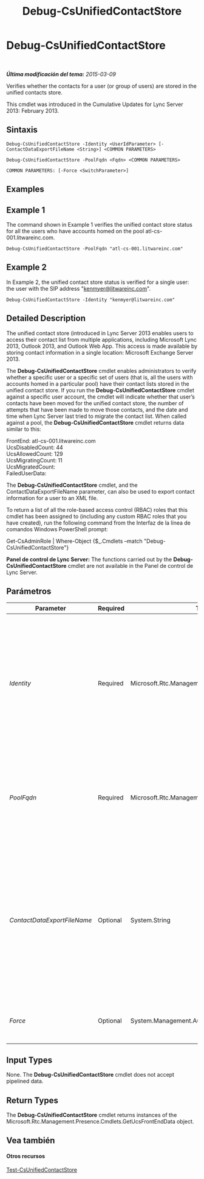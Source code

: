 ﻿---
title: Debug-CsUnifiedContactStore
TOCTitle: Debug-CsUnifiedContactStore
ms:assetid: 8e92d262-604d-41b1-9530-947765025a79
ms:mtpsurl: https://technet.microsoft.com/es-es/library/JJ994054(v=OCS.15)
ms:contentKeyID: 52061669
ms.date: 01/07/2017
mtps_version: v=OCS.15
ms.translationtype: HT
---

# Debug-CsUnifiedContactStore

 

_**Última modificación del tema:** 2015-03-09_

Verifies whether the contacts for a user (or group of users) are stored in the unified contacts store.

This cmdlet was introduced in the Cumulative Updates for Lync Server 2013: February 2013.

## Sintaxis

    Debug-CsUnifiedContactStore -Identity <UserIdParameter> [-ContactDataExportFileName <String>] <COMMON PARAMETERS>

    Debug-CsUnifiedContactStore -PoolFqdn <Fqdn> <COMMON PARAMETERS>

    COMMON PARAMETERS: [-Force <SwitchParameter>]

## Examples

## Example 1

The command shown in Example 1 verifies the unified contact store status for all the users who have accounts homed on the pool atl-cs-001.litwareinc.com.

    Debug-CsUnifiedContactStore -PoolFqdn "atl-cs-001.litwareinc.com"

## Example 2

In Example 2, the unified contact store status is verified for a single user: the user with the SIP address "kenmyer@litwareinc.com".

    Debug-CsUnifiedContactStore -Identity "kenmyer@litwareinc.com"

## Detailed Description

The unified contact store (introduced in Lync Server 2013 enables users to access their contact list from multiple applications, including Microsoft Lync 2013, Outlook 2013, and Outlook Web App. This access is made available by storing contact information in a single location: Microsoft Exchange Server 2013.

The **Debug-CsUnifiedContactStore** cmdlet enables administrators to verify whether a specific user or a specific set of users (that is, all the users with accounts homed in a particular pool) have their contact lists stored in the unified contact store. If you run the **Debug-CsUnifiedContactStore** cmdlet against a specific user account, the cmdlet will indicate whether that user’s contacts have been moved for the unified contact store, the number of attempts that have been made to move those contacts, and the date and time when Lync Server last tried to migrate the contact list. When called against a pool, the **Debug-CsUnifiedContactStore** cmdlet returns data similar to this:

FrontEnd: atl-cs-001.litwareinc.com  
UcsDisabledCount: 44  
UcsAllowedCount: 129  
UcsMigratingCount: 11  
UcsMigratedCount:  
FailedUserData:

The **Debug-CsUnifiedContactStore** cmdlet, and the ContactDataExportFileName parameter, can also be used to export contact information for a user to an XML file.

To return a list of all the role-based access control (RBAC) roles that this cmdlet has been assigned to (including any custom RBAC roles that you have created), run the following command from the Interfaz de la línea de comandos Windows PowerShell prompt:

Get-CsAdminRole | Where-Object {$\_.Cmdlets –match "Debug-CsUnifiedContactStore"}

**Panel de control de Lync Server:** The functions carried out by the **Debug-CsUnifiedContactStore** cmdlet are not available in the Panel de control de Lync Server.

## Parámetros


<table>
<colgroup>
<col style="width: 25%" />
<col style="width: 25%" />
<col style="width: 25%" />
<col style="width: 25%" />
</colgroup>
<thead>
<tr class="header">
<th>Parameter</th>
<th>Required</th>
<th>Type</th>
<th>Description</th>
</tr>
</thead>
<tbody>
<tr class="odd">
<td><p><em>Identity</em></p></td>
<td><p>Required</p></td>
<td><p>Microsoft.Rtc.Management.AD.UserIdParameter</p></td>
<td><p>SIP address of an individual user whose unified contact store status is being verified. (You can specify only one user per command.) For example:</p>
<p>-Identity &quot;kenmyer@litwareinc.com&quot;</p>
<p>When specifying the SIP address, the sip: prefix is optional. This syntax will also work:</p>
<p>-Identity &quot;sip:kenmyer@litwareinc.com&quot;</p></td>
</tr>
<tr class="even">
<td><p><em>PoolFqdn</em></p></td>
<td><p>Required</p></td>
<td><p>Microsoft.Rtc.Management.Deploy.Fqdn</p></td>
<td><p>Fully qualified domain name of the Registrar pool whose unified contact store status is being verified. All user accounts homed on the specified pool will be checked. For example:</p>
<p>-PoolFqdn &quot;atl-cs-001.litwareinc.com&quot;</p></td>
</tr>
<tr class="odd">
<td><p><em>ContactDataExportFileName</em></p></td>
<td><p>Optional</p></td>
<td><p>System.String</p></td>
<td><p>File path for the XML file that will contain the contacts for the specified user when those contacts exported from the unified contact store. For example:</p>
<p>-ContactDataExportFileName &quot;C:\Exports\KenMyer.xml&quot;</p>
<p>Note that you must include the Identity parameter and the SIP address for the user whose contacts you want to export. If that user has not been enabled for the unified contact store, the command will terminate and no contacts will be exported.</p></td>
</tr>
<tr class="even">
<td><p><em>Force</em></p></td>
<td><p>Optional</p></td>
<td><p>System.Management.Automation.SwitchParameter</p></td>
<td><p>Suppresses the display of any nonfatal error message that might occur when running the command.</p></td>
</tr>
</tbody>
</table>


## Input Types

None. The **Debug-CsUnifiedContactStore** cmdlet does not accept pipelined data.

## Return Types

The **Debug-CsUnifiedContactStore** cmdlet returns instances of the Microsoft.Rtc.Management.Presence.Cmdlets.GetUcsFrontEndData object.

## Vea también

#### Otros recursos

[Test-CsUnifiedContactStore](test-csunifiedcontactstore.md)

